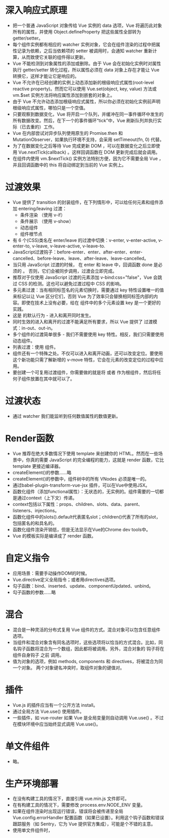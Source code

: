 # 深入响应式原理
- 把一个普通 JavaScript 对象传给 Vue 实例的 data 选项，Vue 将遍历此对象所有的属性，并使用 Object.defineProperty 把这些属性全部转为 getter/setter。
- 每个组件实例都有相应的 watcher 实例对象，它会在组件渲染的过程中把属性记录为依赖，之后当依赖项的 setter 被调用时，会通知 watcher 重新计算，从而致使它关联的组件得以更新。
- Vue 不能检测到对象属性的添加或删除。由于 Vue 会在初始化实例时对属性执行 getter/setter 转化过程，所以属性必须在 data 对象上存在才能让 Vue 转换它，这样才能让它是响应的。
- Vue 不允许在已经创建的实例上动态添加新的根级响应式属性(root-level reactive property)。然而它可以使用 Vue.set(object, key, value) 方法或 vm.$set 实例方法将响应属性添加到嵌套的对象上。
- 由于 Vue 不允许动态添加根级响应式属性，所以你必须在初始化实例前声明根级响应式属性，哪怕只是一个空值。
- 只要观察到数据变化，Vue 将开启一个队列，并缓冲在同一事件循环中发生的所有数据改变。然后，在下一个的事件循环“tick”中，Vue 刷新队列并执行实际（已去重的）工作。
- Vue 在内部尝试对异步队列使用原生的 Promise.then 和 MutationObserver，如果执行环境不支持，会采用 setTimeout(fn, 0) 代替。
- 为了在数据变化之后等待 Vue 完成更新 DOM ，可以在数据变化之后立即使用 Vue.nextTick(callback) 。这样回调函数在 DOM 更新完成后就会调用。
- 在组件内使用 vm.$nextTick() 实例方法特别方便，因为它不需要全局 Vue ，并且回调函数中的 this 将自动绑定到当前的 Vue 实例上。

# 过渡效果
- Vue 提供了 transition 的封装组件，在下列情形中，可以给任何元素和组件添加 entering/leaving 过渡：
    * 条件渲染 （使用 v-if）
    * 条件展示 （使用 v-show）
    * 动态组件
    * 组件根节点
- 有 6 个(CSS)类名在 enter/leave 的过渡中切换：v-enter, v-enter-active, v-enter-to, v-leave, v-leave-active, v-leave-to.
- JavaScript过渡钩子：before-enter、enter、after-enter、enter-cancelled、before-leave、leave、after-leave、leave-cancelled。
- 当只用 JavaScript 过渡的时候， 在 enter 和 leave 中，回调函数 done 是必须的 。 否则，它们会被同步调用，过渡会立即完成。
- 推荐对于仅使用 JavaScript 过渡的元素添加 v-bind:css="false"，Vue 会跳过 CSS 的检测。这也可以避免过渡过程中 CSS 的影响。
- 多元素过渡：当有相同标签名的元素切换时，需要通过 key 特性设置唯一的值来标记以让 Vue 区分它们，否则 Vue 为了效率只会替换相同标签内部的内容。即使在技术上没有必要，给在 <transition> 组件中的多个元素设置 key 是一个更好的实践。
- 这是 <transition> 的默认行为 - 进入和离开同时发生。
- 同时生效的进入和离开的过渡不能满足所有要求，所以 Vue 提供了 过渡模式：in-out、out-in。
- 多个组件的过渡简单很多 - 我们不需要使用 key 特性。相反，我们只需要使用动态组件。
- 列表过渡：使用 <transition-group> 组件。
- <transition-group> 组件还有一个特殊之处。不仅可以进入和离开动画，还可以改变定位。要使用这个新功能只需了解新增的 v-move 特性，它会在元素的改变定位的过程中应用。
- 要创建一个可复用过渡组件，你需要做的就是将 <transition> 或者 <transition-group> 作为根组件，然后将任何子组件放置在其中就可以了。

# 过渡状态
- 通过 watcher 我们能监听到任何数值属性的数值更新。

# Render函数
- Vue 推荐在绝大多数情况下使用 template 来创建你的 HTML。然而在一些场景中，你真的需要 JavaScript 的完全编程的能力，这就是 render 函数，它比 template 更接近编译器。
- createElement()的参数......略
- createElement()的参数中，组件树中的所有 VNodes 必须是唯一的。
- 通过babel-plugin-transform-vue-jsx 插件，可以在Vue中使用JSX。
- 函数化组件（添加functional属性）：无状态的，无实例的。组件需要的一切都是通过context（上下文）传递。
- context包括以下属性：props、children、slots、data、parent、listeners、injections。
- 函数化组件中的slots().default代表匿名slot；children()代表了所有的slot，包括匿名的和具名的。
- 函数化组件渲染开销低，但是无法显示在Vue的Chrome dev tools中。
- Vue 的模板实际是编译成了 render 函数。

# 自定义指令
- 应用场景：需要手动操作DOM的时候。
- Vue.directive定义全局指令；或者用directives选项。
- 勾子函数：bind、inserted、update、componentUpdated、unbind。
- 勾子函数的参数......略

# 混合
- 混合是一种灵活的分布式复用 Vue 组件的方式。混合对象可以包含任意组件选项。
- 当组件和混合对象含有同名选项时，这些选项将以恰当的方式混合。比如，同名钩子函数将混合为一个数组，因此都将被调用。另外，混合对象的 钩子将在组件自身钩子 之前 调用。
- 值为对象的选项，例如 methods, components 和 directives，将被混合为同一个对象。 两个对象键名冲突时，取组件对象的键值对。

# 插件
- Vue.js 的插件应当有一个公开方法 install。
- 通过全局方法 Vue.use() 使用插件。
- 一些插件，如 vue-router 如果 Vue 是全局变量则自动调用 Vue.use() 。不过在模块环境中应当始终显式调用 Vue.use()。

# 单文件组件
- 略。

# 生产环境部署
- 在没有构建工具的情况下，直接引用 vue.min.js 文件即可。
- 在有构建工具的情况下，需要修改 process.env.NODE_ENV 变量。
- 如果在组件渲染时出现运行错误，错误将会被传递至全局 Vue.config.errorHandler 配置函数（如果已设置）。利用这个钩子函数和错误跟踪服务（如 Sentry，它为 Vue 提供官方集成），可能是个不错的主意。
- 使用单文件组件时，<style> 标签在开发运行过程中会被动态实时注入。这样会有移动的运行时开销，并且在做服务端渲染的时候会造成短暂的闪现（因为没有样式）。
- 所以，将所有的CSS抽取出来单独放在一个文件中可以避免上述问题，也方便了CSS压缩和浏览器缓存。

# 路由
- 略。

# 状态管理
- 
